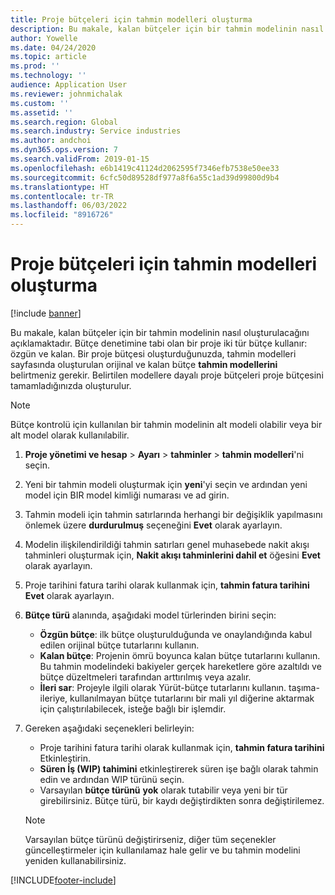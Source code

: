 ```yaml
---
title: Proje bütçeleri için tahmin modelleri oluşturma
description: Bu makale, kalan bütçeler için bir tahmin modelinin nasıl oluşturulacağını açıklamaktadır.
author: Yowelle
ms.date: 04/24/2020
ms.topic: article
ms.prod: ''
ms.technology: ''
audience: Application User
ms.reviewer: johnmichalak
ms.custom: ''
ms.assetid: ''
ms.search.region: Global
ms.search.industry: Service industries
ms.author: andchoi
ms.dyn365.ops.version: 7
ms.search.validFrom: 2019-01-15
ms.openlocfilehash: e6b1419c41124d2062595f7346efb7538e50ee33
ms.sourcegitcommit: 6cfc50d89528df977a8f6a55c1ad39d99800d9b4
ms.translationtype: HT
ms.contentlocale: tr-TR
ms.lasthandoff: 06/03/2022
ms.locfileid: "8916726"
---
```

# <a name="create-forecast-models-for-project-budgets"></a>Proje bütçeleri için tahmin modelleri oluşturma 

[!include [banner](../includes/banner.md)]

Bu makale, kalan bütçeler için bir tahmin modelinin nasıl oluşturulacağını açıklamaktadır. Bütçe denetimine tabi olan bir proje iki tür bütçe kullanır: özgün ve kalan. Bir proje bütçesi oluşturduğunuzda, tahmin modelleri sayfasında oluşturulan orijinal ve kalan bütçe **tahmin modellerini** belirtmeniz gerekir. Belirtilen modellere dayalı proje bütçeleri proje bütçesini tamamladığınızda oluşturulur.

> [!NOTE]
> Bütçe kontrolü için kullanılan bir tahmin modelinin alt modeli olabilir veya bir alt model olarak kullanılabilir.

1. **Proje yönetimi ve hesap** > **Ayarı** > **tahminler**  > **tahmin modelleri**'ni seçin.
2. Yeni bir tahmin modeli oluşturmak için **yeni**'yi seçin ve ardından yeni model için BIR model kimliği numarası ve ad girin. 
3. Tahmin modeli için tahmin satırlarında herhangi bir değişiklik yapılmasını önlemek üzere **durdurulmuş** seçeneğini **Evet** olarak ayarlayın. 
4. Modelin ilişkilendirildiği tahmin satırları genel muhasebede nakit akışı tahminleri oluşturmak için, **Nakit akışı tahminlerini dahil et** öğesini **Evet** olarak ayarlayın. 
5. Proje tarihini fatura tarihi olarak kullanmak için, **tahmin fatura tarihini** **Evet** olarak ayarlayın. 
6. **Bütçe türü** alanında, aşağıdaki model türlerinden birini seçin:

   - **Özgün bütçe**: ilk bütçe oluşturulduğunda ve onaylandığında kabul edilen orijinal bütçe tutarlarını kullanın.
   - **Kalan bütçe**: Projenin ömrü boyunca kalan bütçe tutarlarını kullanın. Bu tahmin modelindeki bakiyeler gerçek hareketlere göre azaltıldı ve bütçe düzeltmeleri tarafından arttırılmış veya azalır.
   - **İleri sar**: Projeyle ilgili olarak Yürüt-bütçe tutarlarını kullanın. taşıma-ileriye, kullanılmayan bütçe tutarlarını bir mali yıl diğerine aktarmak için çalıştırılabilecek, isteğe bağlı bir işlemdir.

7. Gereken aşağıdaki seçenekleri belirleyin:

   - Proje tarihini fatura tarihi olarak kullanmak için, **tahmin fatura tarihini** Etkinleştirin.
   - **Süren İş (WIP) tahimini** etkinleştirerek süren işe bağlı olarak tahmin edin ve ardından WIP türünü seçin. 
   - Varsayılan **bütçe türünü** **yok** olarak tutabilir veya yeni bir tür girebilirsiniz. Bütçe türü, bir kaydı değiştirdikten sonra değiştirilemez.     
    > [!NOTE]
    > Varsayılan bütçe türünü değiştirirseniz, diğer tüm seçenekler güncelleştirmeler için kullanılamaz hale gelir ve bu tahmin modelini yeniden kullanabilirsiniz. 
   


 



[!INCLUDE[footer-include](../includes/footer-banner.md)]